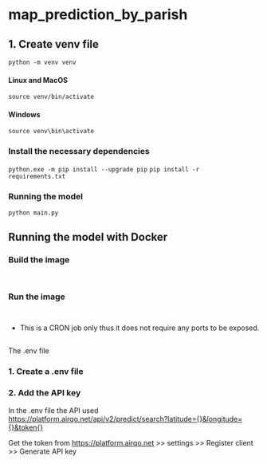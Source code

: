 # map_prediction_by_parish
## 1. Create venv file
```python -m venv venv```


#### Linux and MacOS
```source venv/bin/activate```
#### Windows
```source venv\bin\activate```

### Install the necessary dependencies
```python.exe -m pip install --upgrade pip```
```pip install -r requirements.txt```

### Running the model

```python main.py```

## Running the model with Docker
### Build the image
```  ```

### Run the image

```  ```

* This is a CRON job only thus it does not require any ports to be exposed.


## 
The .env file


### 1. Create a .env file


### 2. Add the API key
In the .env file the API used 
https://platform.airqo.net/api/v2/predict/search?latitude={}&longitude={}&token{}


Get the token from https://platform.airqo.net >> settings >> Register client >> Generate API key